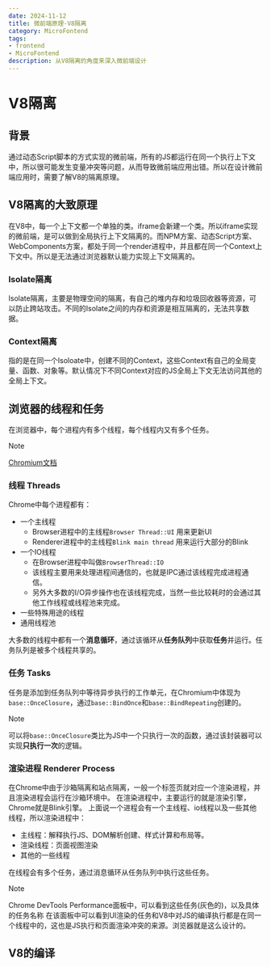 ```yaml
---
date: 2024-11-12
title: 微前端原理-V8隔离
category: MicroFontend
tags:
- frontend
- MicroFontend
description: 从V8隔离的角度来深入微前端设计
---
```


# V8隔离

## 背景

通过动态Script脚本的方式实现的微前端，所有的JS都运行在同一个执行上下文中，所以很可能发生变量冲突等问题，从而导致微前端应用出错。所以在设计微前端应用时，需要了解V8的隔离原理。

## V8隔离的大致原理

在V8中，每一个上下文都一个单独的类。iframe会新建一个类。所以iframe实现的微前端，是可以做到全局执行上下文隔离的。而NPM方案、动态Script方案、WebComponents方案，都处于同一个render进程中，并且都在同一个Context上下文中。所以是无法通过浏览器默认能力实现上下文隔离的。

### Isolate隔离

Isolate隔离，主要是物理空间的隔离，有自己的堆内存和垃圾回收器等资源，可以防止跨站攻击。不同的Isolate之间的内存和资源是相互隔离的，无法共享数据。

### Context隔离

指的是在同一个Isoloate中，创建不同的Context，这些Context有自己的全局变量、函数、对象等。默认情况下不同Context对应的JS全局上下文无法访问其他的全局上下文。

## 浏览器的线程和任务

在浏览器中，每个进程内有多个线程，每个线程内又有多个任务。

> [!NOTE]
> [Chromium文档](https://chromium.googlesource.com/chromium/src.git/+/HEAD/docs/threading_and_tasks.md#threads)

### 线程 Threads

Chrome中每个进程都有：
- 一个主线程
  - Browser进程中的主线程`Browser Thread::UI` 用来更新UI
  - Renderer进程中的主线程`Blink main thread` 用来运行大部分的Blink
- 一个IO线程
  - 在Browser进程中叫做`BrowserThread::IO`
  - 该线程主要用来处理进程间通信的，也就是IPC通过该线程完成进程通信。
  - 另外大多数的I/O异步操作也在该线程完成，当然一些比较耗时的会通过其他工作线程或线程池来完成。
- 一些特殊用途的线程
- 通用线程池

大多数的线程中都有一个**消息循环**，通过该循环从**任务队列**中获取**任务**并运行。任务队列是被多个线程共享的。

### 任务 Tasks

任务是添加到任务队列中等待异步执行的工作单元，在Chromium中体现为`base::OnceClosure`，通过`base::BindOnce`和`base::BindRepeating`创建的。

> [!NOTE]
> 可以将`base::OnceClosure`类比为JS中一个只执行一次的函数，通过该封装器可以实现**只执行一次**的逻辑。

### 渲染进程 Renderer Process

在Chrome中由于沙箱隔离和站点隔离，一般一个标签页就对应一个渲染进程，并且渲染进程会运行在沙箱环境中。
在渲染进程中，主要运行的就是渲染引擎，Chrome就是Blink引擎。
上面说一个进程会有一个主线程、io线程以及一些其他线程，所以渲染进程中：
- 主线程：解释执行JS、DOM解析创建、样式计算和布局等。
- 渲染线程：页面视图渲染
- 其他的一些线程

在线程会有多个任务，通过消息循环从任务队列中执行这些任务。

> [!NOTE]
> Chrome DevTools Performance面板中，可以看到这些任务(灰色的)，以及具体的任务名称
> 在该面板中可以看到UI渲染的任务和V8中对JS的编译执行都是在同一个线程中的，这也是JS执行和页面渲染冲突的来源。浏览器就是这么设计的。

## V8的编译




